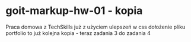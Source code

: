 # goit-markup-hw-01 - kopia
Praca domowa z TechSkills już z użyciem ulepszeń w css 
dołożenie pliku portfolio
to już kolejna kopia - teraz zadania 3 do zadania 4
